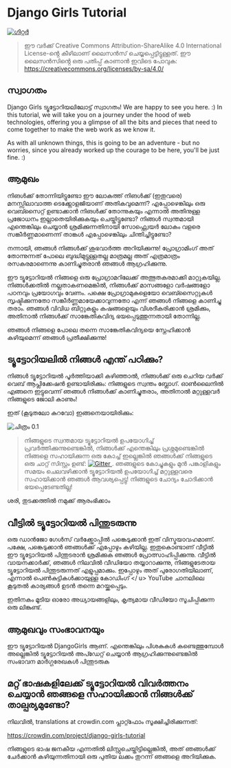 # Django Girls Tutorial

[![ഗിറ്റർ](https://badges.gitter.im/DjangoGirls/tutorial.svg)](https://gitter.im/DjangoGirls/tutorial)

> ഈ വർക്ക് Creative Commons Attribution-ShareAlike 4.0 International License-ൻ്റെ കീഴിലാണ് ലൈസൻസ് ചെയ്യപ്പെട്ടിട്ടുള്ളത്. ഈ ലൈസൻസിൻ്റെ ഒരു പതിപ്പ് കാണാൻ ഇവിടെ പോവുക: https://creativecommons.org/licenses/by-sa/4.0/

## സ്വാഗതം

Django Girls ട്യൂട്ടോറിയലിലോട്ട് സ്വാഗതം! We are happy to see you here. :) In this tutorial, we will take you on a journey under the hood of web technologies, offering you a glimpse of all the bits and pieces that need to come together to make the web work as we know it.

As with all unknown things, this is going to be an adventure - but no worries, since you already worked up the courage to be here, you'll be just fine. :)

## ആമുഖം

നിങൾക്ക് തോന്നിയിട്ടുണ്ടോ ഈ ലോകത്ത് നിങൾക്ക് (ഇതുവരെ) മനസ്സിലാവാത്ത ടെക്ക്നോളജിയാണ് അതികവുമെന്ന്? എപ്പോഴെങ്കിലും ഒരു വെബ്സൈറ്റ് ഉണ്ടാക്കാൻ നിങൾക്ക് തോന്നുകയും എന്നാൽ അതിനുള്ള പ്രജോധനം ഇല്ലാതെയിരിക്കുകയും ചെയ്തിട്ടുണ്ടോ? നിങ്ങൾ സ്വന്തമായി എന്തെങ്കിലും ചെയ്യാൻ ശ്രമിക്കുന്നതിനായി സോഫ്റ്റ്വെയർ ലോകം വളരെ സങ്കീർണ്ണമാണെന്ന് താങ്കൾ എപ്പോഴെങ്കിലും ചിന്തിച്ചിട്ടുണ്ടോ?

നന്നായി, ഞങ്ങൾ നിങ്ങൾക്ക് ശുഭവാർത്ത അറിയിക്കുന്നു! പ്രോഗ്രാമിംഗ് അത് തോന്നുന്നത് പോലെ ബുദ്ധിമുട്ടുള്ളതല്ല മാത്രമല്ല അത് എത്രമാത്രം രസകരമാണെന്നു കാണിച്ചുതരാൻ ഞങ്ങൾ ആഗ്രഹിക്കുന്നു.

ഈ ട്യൂട്ടോറിയൽ നിങ്ങളെ ഒരു പ്രോഗ്രാമറിലേക്ക് അത്ഭുതകരമാക്കി മാറ്റുകയില്ല. നിങ്ങൾക്കതിൽ നല്ലതാകണമെങ്കിൽ, നിങ്ങൾക്ക് മാസങ്ങളോ വർഷങ്ങളോ പഠനവും പ്രയോഗവും വേണം. പക്ഷെ പ്രോഗ്രാമുകളെയോ വെബ്സൈറ്റുകൾ സൃഷ്ടിക്കുന്നതോ സങ്കീർണ്ണമായേക്കാവുന്നതോ എന്ന് ഞങ്ങൾ നിങ്ങളെ കാണിച്ചു തരാം. ഞങ്ങൾ വിവിധ ബിറ്റുകളും കഷങ്ങളെയും വിശദീകരിക്കാൻ ശ്രമിക്കും, അതിനാൽ നിങ്ങൾക്ക് സാങ്കേതികവിദ്യ ഭയപ്പെടുത്തുന്നതായി തോന്നില്ല.

ഞങ്ങൾ നിങ്ങളെ പോലെ തന്നെ സാങ്കേതികവിദ്യയെ സ്നേഹിക്കാൻ കഴിയുമെന്ന് ഞങ്ങൾ പ്രതീക്ഷിക്കുന്നു!

## ട്യൂട്ടോറിയലിൽ നിങ്ങൾ എന്ത് പഠിക്കും?

നിങ്ങൾ ട്യൂട്ടോറിയൽ പൂർത്തിയാക്കി കഴിഞ്ഞാൽ, നിങ്ങൾക്ക് ഒരു ചെറിയ വർക്ക് വെബ് ആപ്ലിക്കേഷൻ ഉണ്ടായിരിക്കും: നിങ്ങളുടെ സ്വന്തം ബ്ലോഗ്. ഓൺലൈനിൽ എങ്ങനെ ഇട്ടുവെന്ന് ഞങ്ങൾ നിങ്ങൾക്ക് കാണിച്ചുതരാം, അതിനാൽ മറ്റുള്ളവർ നിങ്ങളുടെ ജോലി കാണും!

ഇത് (കൂടുതലോ കുറവോ) ഇങ്ങനെയായിരിക്കും:

![ചിത്രം 0.1](images/application.png)

> നിങ്ങളുടെ സ്വന്തമായ ട്യൂട്ടോറിയൽ ഉപയോഗിച്ച് പ്രവർത്തിക്കുന്നുണ്ടെങ്കിൽ, നിങ്ങൾക്ക് എന്തെങ്കിലും പ്രശ്നമുണ്ടെങ്കിൽ നിങ്ങളെ സഹായിക്കുന്ന ഒരു കോച്ച് ഇല്ലെങ്കിൽ ഞങ്ങൾക്ക് നിങ്ങളുടെ ഒരു ചാറ്റ് സിസ്റ്റം ഉണ്ട്: [ ![Gitter](https://badges.gitter.im/DjangoGirls/tutorial.svg) ](https://gitter.im/DjangoGirls/tutorial). ഞങ്ങളുടെ കോച്ചുകളും മുൻ പങ്കാളികളും സമയം ചെലവഴിക്കാൻ ട്യൂട്ടോറിയൽ ഉപയോഗിച്ച് മറ്റുള്ളവരെ സഹായിക്കാൻ ഞങ്ങൾ ആവശ്യപ്പെട്ടു! നിങ്ങളുടെ ചോദ്യം ചോദിക്കാൻ ഭയപ്പെടേണ്ടതില്ല!

ശരി, തുടക്കത്തിൽ നമുക്ക് ആരംഭിക്കാം

## വീട്ടിൽ ട്യൂട്ടോറിയൽ പിന്തുടരുന്നു

ഒരു ഡാൻജോ ഗേൾസ് വർക്ക്ഷോപ്പിൽ പങ്കെടുക്കാൻ ഇത് വിസ്മയാവഹമാണ്. പക്ഷേ, പങ്കെടുക്കാൻ ഞങ്ങൾക്ക് എപ്പോഴും കഴിയില്ല. ഇതുകൊണ്ടാണ് വീട്ടിൽ ഈ ട്യൂട്ടോറിയൽ പിന്തുടരാൻ ശ്രമിക്കുക ഞങ്ങൾ പ്രോത്സാഹിപ്പിക്കുന്നു. വീട്ടിൽ വായനക്കാർക്ക്, ഞങ്ങൾ നിലവിൽ വീഡിയോ തയ്യാറാക്കുന്നു, നിങ്ങളുടേതായ ട്യൂട്ടോറിയൽ പിന്തുടരുന്നത് എളുപ്പമാക്കും. ഇപ്പോഴും അത് പുരോഗതിയിലാണ്, എന്നാൽ  പെൺകുട്ടികൾക്കായുള്ള കോഡിംഗ് </ u> YouTube ചാനലിലെ കൂടുതൽ കാര്യങ്ങൾ ഉടൻ തന്നെ മറയ്ക്കപ്പെടും.</p> 

ഇതിനകം മൂടിയ ഓരോ അധ്യായങ്ങളിലും, കൃത്യമായ വീഡിയോ സൂചിപ്പിക്കുന്ന ഒരു ലിങ്കുണ്ട്.

## ആമുഖവും സംഭാവനയും

ഈ ട്യൂട്ടോറിയൽ DjangoGirls ആണ്. എന്തെങ്കിലും പിശകുകൾ കണ്ടെത്തുമ്പോൾ അല്ലെങ്കിൽ ട്യൂട്ടോറിയൽ അപ്ഡേറ്റ് ചെയ്യാൻ ആഗ്രഹിക്കുന്നുണ്ടെങ്കിൽ സംഭാവന മാർഗ്ഗരേഖകൾ പിന്തുടരുക 

## മറ്റ് ഭാഷകളിലേക്ക് ട്യൂട്ടോറിയൽ വിവർത്തനം ചെയ്യാൻ ഞങ്ങളെ സഹായിക്കാൻ നിങ്ങൾക്ക് താല്പര്യമുണ്ടോ?

നിലവിൽ, translations at crowdin.com പ്ലാറ്റ്ഫോം സൂക്ഷിച്ചിരിക്കുന്നത്:

https://crowdin.com/project/django-girls-tutorial

നിങ്ങളുടെ ഭാഷ ജനകീയ എന്നതിൽ ലിസ്റ്റുചെയ്തിട്ടില്ലെങ്കിൽ, അത് ഞങ്ങൾക്ക് ചേർക്കാൻ കഴിയുന്നതിനായി ഒരു പുതിയ ലക്കം തുറന്ന് ഞങ്ങളെ അറിയിക്കുക.